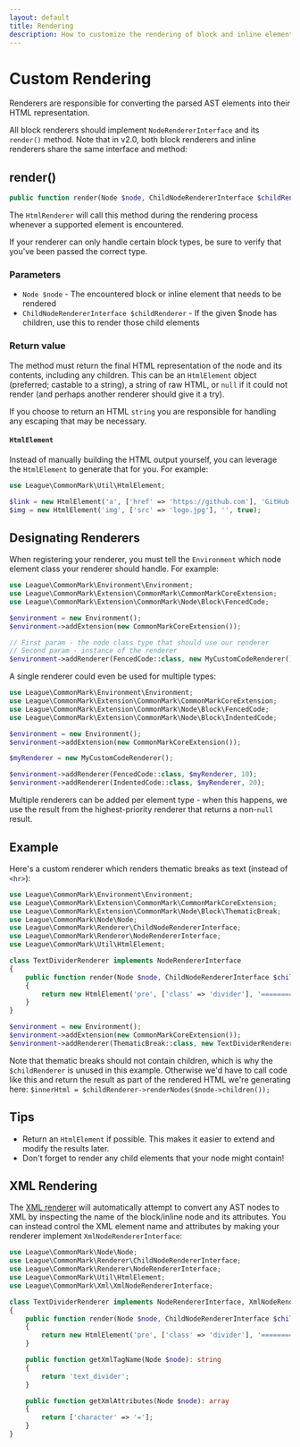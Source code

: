 ```yaml
---
layout: default
title: Rendering
description: How to customize the rendering of block and inline elements
---
```


# Custom Rendering

Renderers are responsible for converting the parsed AST elements into their HTML representation.

All block renderers should implement `NodeRendererInterface` and its `render()` method.  Note that in v2.0, both
block renderers and inline renderers share the same interface and method:

## render()

```php
public function render(Node $node, ChildNodeRendererInterface $childRenderer);
```

The `HtmlRenderer` will call this method during the rendering process whenever a supported element is encountered.

If your renderer can only handle certain block types, be sure to verify that you've been passed the correct type.

### Parameters

- `Node $node` - The encountered block or inline element that needs to be rendered
- `ChildNodeRendererInterface $childRenderer` - If the given $node has children, use this to render those child elements

### Return value

The method must return the final HTML representation of the node and its contents, including any children. This can be an `HtmlElement` object (preferred; castable to a string), a string of raw HTML, or `null` if it could not render (and perhaps another renderer should give it a try).

If you choose to return an HTML `string` you are responsible for handling any escaping that may be necessary.

#### `HtmlElement`

Instead of manually building the HTML output yourself, you can leverage the `HtmlElement` to generate that for you.  For example:

```php
use League\CommonMark\Util\HtmlElement;

$link = new HtmlElement('a', ['href' => 'https://github.com'], 'GitHub');
$img = new HtmlElement('img', ['src' => 'logo.jpg'], '', true);
```

## Designating Renderers

When registering your renderer, you must tell the `Environment` which node element class your renderer should handle. For example:

```php
use League\CommonMark\Environment\Environment;
use League\CommonMark\Extension\CommonMark\CommonMarkCoreExtension;
use League\CommonMark\Extension\CommonMark\Node\Block\FencedCode;

$environment = new Environment();
$environment->addExtension(new CommonMarkCoreExtension());

// First param - the node class type that should use our renderer
// Second param - instance of the renderer
$environment->addRenderer(FencedCode::class, new MyCustomCodeRenderer());
```

A single renderer could even be used for multiple types:

```php
use League\CommonMark\Environment\Environment;
use League\CommonMark\Extension\CommonMark\CommonMarkCoreExtension;
use League\CommonMark\Extension\CommonMark\Node\Block\FencedCode;
use League\CommonMark\Extension\CommonMark\Node\Block\IndentedCode;

$environment = new Environment();
$environment->addExtension(new CommonMarkCoreExtension());

$myRenderer = new MyCustomCodeRenderer();

$environment->addRenderer(FencedCode::class, $myRenderer, 10);
$environment->addRenderer(IndentedCode::class, $myRenderer, 20);
```

Multiple renderers can be added per element type - when this happens, we use the result from the highest-priority renderer that returns a non-`null` result.

## Example

Here's a custom renderer which renders thematic breaks as text (instead of `<hr>`):

```php
use League\CommonMark\Environment\Environment;
use League\CommonMark\Extension\CommonMark\CommonMarkCoreExtension;
use League\CommonMark\Extension\CommonMark\Node\Block\ThematicBreak;
use League\CommonMark\Node\Node;
use League\CommonMark\Renderer\ChildNodeRendererInterface;
use League\CommonMark\Renderer\NodeRendererInterface;
use League\CommonMark\Util\HtmlElement;

class TextDividerRenderer implements NodeRendererInterface
{
    public function render(Node $node, ChildNodeRendererInterface $childRenderer)
    {
        return new HtmlElement('pre', ['class' => 'divider'], '==============================');
    }
}

$environment = new Environment();
$environment->addExtension(new CommonMarkCoreExtension());
$environment->addRenderer(ThematicBreak::class, new TextDividerRenderer());
```

Note that thematic breaks should not contain children, which is why the `$childRenderer` is unused in this example.  Otherwise we'd have to call code like this and return the result as part of the rendered HTML we're generating here: `$innerHtml = $childRenderer->renderNodes($node->children());`

## Tips

- Return an `HtmlElement` if possible. This makes it easier to extend and modify the results later.
- Don't forget to render any child elements that your node might contain!

## XML Rendering

The [XML renderer](/2.0/xml/) will automatically attempt to convert any AST nodes to XML by inspecting the name of the block/inline node and its attributes. You can instead control the XML element name and attributes by making your renderer implement `XmlNodeRendererInterface`:

```php
use League\CommonMark\Node\Node;
use League\CommonMark\Renderer\ChildNodeRendererInterface;
use League\CommonMark\Renderer\NodeRendererInterface;
use League\CommonMark\Util\HtmlElement;
use League\CommonMark\Xml\XmlNodeRendererInterface;

class TextDividerRenderer implements NodeRendererInterface, XmlNodeRendererInterface
{
    public function render(Node $node, ChildNodeRendererInterface $childRenderer)
    {
        return new HtmlElement('pre', ['class' => 'divider'], '==============================');
    }

    public function getXmlTagName(Node $node): string
    {
        return 'text_divider';
    }

    public function getXmlAttributes(Node $node): array
    {
        return ['character' => '='];
    }
}
```
